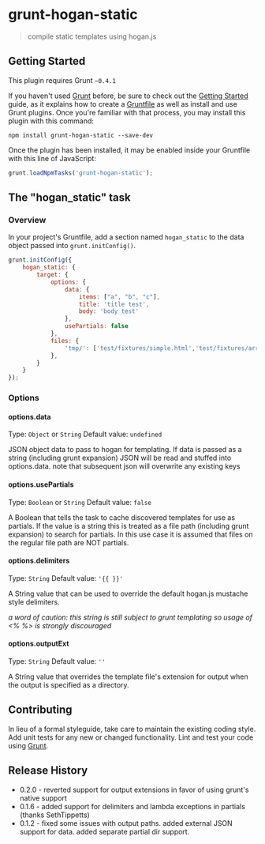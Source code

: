 # grunt-hogan-static

> compile static templates using hogan.js

## Getting Started
This plugin requires Grunt `~0.4.1`

If you haven't used [Grunt](http://gruntjs.com/) before, be sure to check out the [Getting Started](http://gruntjs.com/getting-started) guide, as it explains how to create a [Gruntfile](http://gruntjs.com/sample-gruntfile) as well as install and use Grunt plugins. Once you're familiar with that process, you may install this plugin with this command:

```shell
npm install grunt-hogan-static --save-dev
```

Once the plugin has been installed, it may be enabled inside your Gruntfile with this line of JavaScript:

```js
grunt.loadNpmTasks('grunt-hogan-static');
```

## The "hogan_static" task

### Overview
In your project's Gruntfile, add a section named `hogan_static` to the data object passed into `grunt.initConfig()`.

```js
grunt.initConfig({
    hogan_static: {
        target: {
            options: {
                data: {
                    items: ["a", "b", "c"],
                    title: 'title test',
                    body: 'body test'
                },
                usePartials: false
            },
            files: {
                'tmp/': ['test/fixtures/simple.html','test/fixtures/array.html'],
            },
        }
    }
});
```

### Options

#### options.data
Type: `Object` or `String`
Default value: `undefined`

JSON object data to pass to hogan for templating. If data is passed as a string (including grunt expansion) JSON will be read and stuffed into options.data. note that subsequent json will overwrite any existing keys

#### options.usePartials
Type: `Boolean` or `String`
Default value: `false`

A Boolean that tells the task to cache discovered templates for use as partials. If the value is a string this is treated as a file path (including grunt expansion) to search for partials. In this use case it is assumed that files on the regular file path are NOT partials.

#### options.delimiters
Type: `String`
Default value: `'{{ }}'`

A String value that can be used to override the default hogan.js mustache style delimiters.

_a word of caution: this string is still subject to grunt templating so usage of <% %> is strongly discouraged_

#### options.outputExt
Type: `String`
Default value: `''`

A String value that overrides the template file's extension for output when the output is specified as a directory.

## Contributing
In lieu of a formal styleguide, take care to maintain the existing coding style. Add unit tests for any new or changed functionality. Lint and test your code using [Grunt](http://gruntjs.com/).

## Release History
* 0.2.0 - reverted support for output extensions in favor of using grunt's native support
* 0.1.6 - added support for delimiters and lambda exceptions in partials (thanks SethTippetts)
* 0.1.2 - fixed some issues with output paths. added external JSON support for data. added separate partial dir support.
